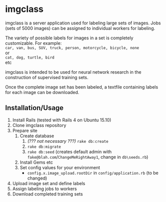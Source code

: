 # imgclass

imgclass is a server application used for labeling large sets of images. Jobs (sets of 5000 images) can be assigned to individual workers for labeling.

The variety of possible labels for images in a set is completely customizable. For example:  
```car, van, bus, SUV, truck, person, motorcycle, bicycle, none```  
or  
```cat, dog, turtle, bird```  
etc

imgclass is intended to be used for neural network research in the construction of supervised training sets.

Once the complete image set has been labeled, a textfile containing labels for each image can be downloaded.

## Installation/Usage
1. Install Rails (tested with Rails 4 on Ubuntu 15.10)
2. Clone imgclass repository
3. Prepare site
    1. Create database 
        1. _(??? not necessary ???)_ `rake db:create`
        1. `rake db:migrate`
        1. `rake db:seed` (creates default admin with `fake@blah.com`/`ChangeMeRightAway1`, change in `db\seeds.rb`)
    1. Install Gems etc
    1. Set config values for your environment
        * `config.x.image_upload.rootDir` in `config/application.rb` (to be changed)
4. Upload image set and define labels
5. Assign labeling jobs to workers
6. Download completed training sets
